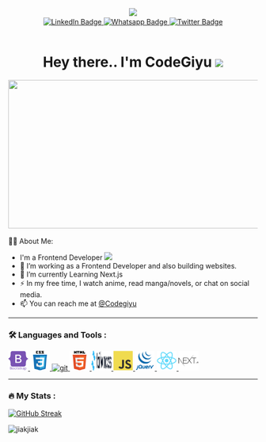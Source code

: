 <div id="header" align="center">
  <img src="https://media.giphy.com/media/M9gbBd9nbDrOTu1Mqx/giphy.gif" width="100"/>
</div>
<div id="badges" align="center"> 
    <a href="https://www.linkedin.com/in/edward-precious-omegbu/"> 
        <img src="https://img.shields.io/badge/LinkedIn-blue?style=for-the-badge&logo=linkedin&logoColor=white" alt="LinkedIn Badge"/> 
    </a> 
    <a href="https://wa.me/+2349123850193"> 
        <img src="https://img.shields.io/badge/Whatsapp-green?style=for-the-badge&logo=Whatsapp&logoColor=white" alt="Whatsapp Badge"/> 
    </a> 
    <a href="https://twitter.com/TheLonerider20"> 
        <img src="https://img.shields.io/badge/Twitter-blue?style=for-the-badge&logo=twitter&logoColor=white" alt="Twitter Badge"/> 
    </a> 
</div>

<div align="center">
    <img src="https://komarev.com/ghpvc/?username=codegiyu&style=flat-square&color=red" alt=""/> 
</div>

<h1 align="center">
  Hey there.. I'm CodeGiyu
  <img src="https://media.giphy.com/media/hvRJCLFzcasrR4ia7z/giphy.gif" width="30px"/>
</h1>
<div align="center"> <img src="https://media.giphy.com/media/dWesBcTLavkZuG35MI/giphy.gif" width="600" height="300"/> </div>

:man_technologist: About Me:
- I'm a Frontend Developer <img src="https://media.giphy.com/media/WUlplcMpOCEmTGBtBW/giphy.gif" width="30">
- 🔭 I’m working as a Frontend Developer and also building websites.
- 🌱 I’m currently Learning Next.js
- ⚡ In my free time, I watch anime, read manga/novels, or chat on social media.
- 📫 You can reach me at [@Codegiyu](https://twitter.com/TheLonerider20)


---

### :hammer_and_wrench: Languages and Tools :


<a href="https://getbootstrap.com" target="_blank" rel="noreferrer"> 
    <img src="https://raw.githubusercontent.com/devicons/devicon/master/icons/bootstrap/bootstrap-plain-wordmark.svg" alt="bootstrap" width="40" height="40"/> 
</a> 
<a href="https://developer.mozilla.org/en-US/docs/Web/CSS" target="_blank" rel="noreferrer"> 
    <img src="https://raw.githubusercontent.com/devicons/devicon/master/icons/css3/css3-original-wordmark.svg" alt="css3" width="40" height="40"/> 
</a>  
<a href="https://git-scm.com/" target="_blank" rel="noreferrer"> 
    <img src="https://www.vectorlogo.zone/logos/git-scm/git-scm-icon.svg" alt="git" width="40" height="40"/> 
</a> 
<a href="https://developer.mozilla.org/en-US/docs/Web/HTML" target="_blank" rel="noreferrer"> 
    <img src="https://raw.githubusercontent.com/devicons/devicon/master/icons/html5/html5-original-wordmark.svg" alt="html5" width="40" height="40"/> 
</a> 
<a href="https://tailwindcss.com" target="_blank" rel="noreferrer"> 
    <img src="https://raw.githubusercontent.com/devicons/devicon/master/icons/tailwindcss/tailwindcss-original-wordmark.svg" alt="tailwindcss" width="40" height="40"/> 
</a> 
<a href="https://developer.mozilla.org/en-US/docs/Web/JavaScript" target="_blank" rel="noreferrer"> 
    <img src="https://raw.githubusercontent.com/devicons/devicon/master/icons/javascript/javascript-original.svg" alt="javascript" width="40" height="40"/> 
</a> 
<a href="https://jquery.com" target="_blank" rel="noreferrer"> 
    <img src="https://raw.githubusercontent.com/devicons/devicon/master/icons/jquery/jquery-plain-wordmark.svg" alt="jquery" width="40" height="40"/> 
</a> 
<a href="https://reactjs.org" target="_blank" rel="noreferrer"> 
    <img src="https://raw.githubusercontent.com/devicons/devicon/master/icons/react/react-original.svg" alt="react" width="40" height="40"/> 
</a> 
<a href="https://nextjs.org" target="_blank" rel="noreferrer"> 
    <img src="https://raw.githubusercontent.com/devicons/devicon/master/icons/nextjs/nextjs-original-wordmark.svg" alt="next" width="40" height="40"/> 
</a>




---

### :fire: My Stats :
[![GitHub Streak](http://github-readme-streak-stats.herokuapp.com?user=codegiyu&theme=neon_blurange)](https://git.io/streak-stats)



<p><img align="center" src="https://github-readme-stats.vercel.app/api/top-langs?username=codegiyu&show_icons=true&theme=radical&locale=en&layout=compact" alt="jiakjiak" /></p>

